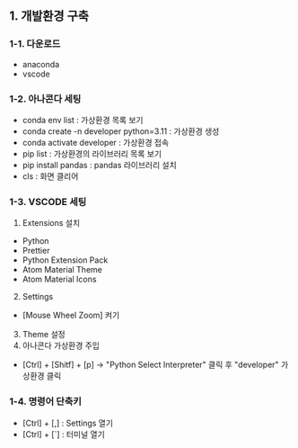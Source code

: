 ## 1. 개발환경 구축
### 1-1. 다운로드
- anaconda
- vscode

### 1-2. 아나콘다 세팅
- conda env list 
  : 가상환경 목록 보기
- conda create -n developer   python=3.11 
  : 가상환경 생성
- conda activate developer
  : 가상환경 접속
- pip list
  : 가상환경의 라이브러리 목록 보기
- pip install pandas
  : pandas 라이브러리 설치
- cls
  : 화면 클리어


### 1-3. VSCODE 세팅
1. Extensions 설치
- Python
- Prettier
- Python Extension Pack
- Atom Material Theme
- Atom Material Icons

2. Settings
- [Mouse Wheel Zoom] 켜기
3. Theme 설정
4. 아나콘다 가상환경 주입
- [Ctrl] + [Shitf] + [p] 
  -> "Python Select Interpreter" 클릭 후 "developer" 가상환경 클릭

### 1-4. 명령어 단축키
- [Ctrl] + [,] : Settings 열기
- [Ctrl] + [`] : 터미널 열기

